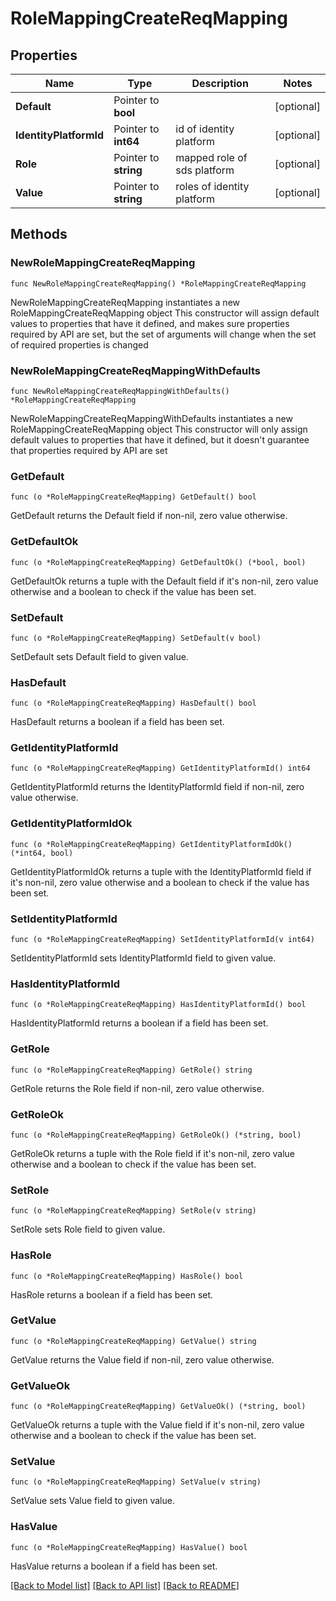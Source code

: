 # RoleMappingCreateReqMapping

## Properties

Name | Type | Description | Notes
------------ | ------------- | ------------- | -------------
**Default** | Pointer to **bool** |  | [optional] 
**IdentityPlatformId** | Pointer to **int64** | id of identity platform | [optional] 
**Role** | Pointer to **string** | mapped role of sds platform | [optional] 
**Value** | Pointer to **string** | roles of identity platform | [optional] 

## Methods

### NewRoleMappingCreateReqMapping

`func NewRoleMappingCreateReqMapping() *RoleMappingCreateReqMapping`

NewRoleMappingCreateReqMapping instantiates a new RoleMappingCreateReqMapping object
This constructor will assign default values to properties that have it defined,
and makes sure properties required by API are set, but the set of arguments
will change when the set of required properties is changed

### NewRoleMappingCreateReqMappingWithDefaults

`func NewRoleMappingCreateReqMappingWithDefaults() *RoleMappingCreateReqMapping`

NewRoleMappingCreateReqMappingWithDefaults instantiates a new RoleMappingCreateReqMapping object
This constructor will only assign default values to properties that have it defined,
but it doesn't guarantee that properties required by API are set

### GetDefault

`func (o *RoleMappingCreateReqMapping) GetDefault() bool`

GetDefault returns the Default field if non-nil, zero value otherwise.

### GetDefaultOk

`func (o *RoleMappingCreateReqMapping) GetDefaultOk() (*bool, bool)`

GetDefaultOk returns a tuple with the Default field if it's non-nil, zero value otherwise
and a boolean to check if the value has been set.

### SetDefault

`func (o *RoleMappingCreateReqMapping) SetDefault(v bool)`

SetDefault sets Default field to given value.

### HasDefault

`func (o *RoleMappingCreateReqMapping) HasDefault() bool`

HasDefault returns a boolean if a field has been set.

### GetIdentityPlatformId

`func (o *RoleMappingCreateReqMapping) GetIdentityPlatformId() int64`

GetIdentityPlatformId returns the IdentityPlatformId field if non-nil, zero value otherwise.

### GetIdentityPlatformIdOk

`func (o *RoleMappingCreateReqMapping) GetIdentityPlatformIdOk() (*int64, bool)`

GetIdentityPlatformIdOk returns a tuple with the IdentityPlatformId field if it's non-nil, zero value otherwise
and a boolean to check if the value has been set.

### SetIdentityPlatformId

`func (o *RoleMappingCreateReqMapping) SetIdentityPlatformId(v int64)`

SetIdentityPlatformId sets IdentityPlatformId field to given value.

### HasIdentityPlatformId

`func (o *RoleMappingCreateReqMapping) HasIdentityPlatformId() bool`

HasIdentityPlatformId returns a boolean if a field has been set.

### GetRole

`func (o *RoleMappingCreateReqMapping) GetRole() string`

GetRole returns the Role field if non-nil, zero value otherwise.

### GetRoleOk

`func (o *RoleMappingCreateReqMapping) GetRoleOk() (*string, bool)`

GetRoleOk returns a tuple with the Role field if it's non-nil, zero value otherwise
and a boolean to check if the value has been set.

### SetRole

`func (o *RoleMappingCreateReqMapping) SetRole(v string)`

SetRole sets Role field to given value.

### HasRole

`func (o *RoleMappingCreateReqMapping) HasRole() bool`

HasRole returns a boolean if a field has been set.

### GetValue

`func (o *RoleMappingCreateReqMapping) GetValue() string`

GetValue returns the Value field if non-nil, zero value otherwise.

### GetValueOk

`func (o *RoleMappingCreateReqMapping) GetValueOk() (*string, bool)`

GetValueOk returns a tuple with the Value field if it's non-nil, zero value otherwise
and a boolean to check if the value has been set.

### SetValue

`func (o *RoleMappingCreateReqMapping) SetValue(v string)`

SetValue sets Value field to given value.

### HasValue

`func (o *RoleMappingCreateReqMapping) HasValue() bool`

HasValue returns a boolean if a field has been set.


[[Back to Model list]](../README.md#documentation-for-models) [[Back to API list]](../README.md#documentation-for-api-endpoints) [[Back to README]](../README.md)


